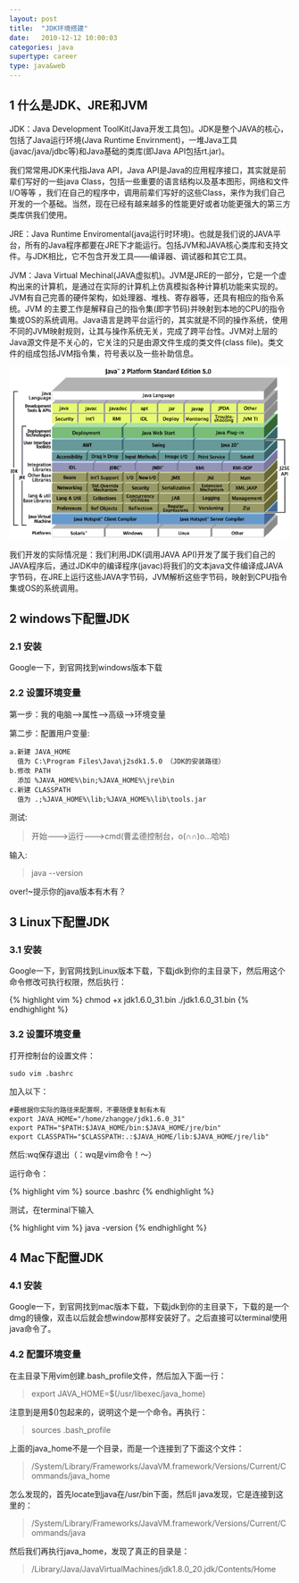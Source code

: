 ```yaml
---
layout: post
title:  "JDK环境搭建"
date:   2010-12-12 10:00:03
categories: java
supertype: career
type: java&web
---
```


## 1 什么是JDK、JRE和JVM

JDK：Java Development ToolKit(Java开发工具包)。JDK是整个JAVA的核心，包括了Java运行环境(Java Runtime Envirnment)，一堆Java工具(javac/java/jdbc等)和Java基础的类库(即Java API包括rt.jar)。

我们常常用JDK来代指Java API，Java API是Java的应用程序接口，其实就是前辈们写好的一些java Class，包括一些重要的语言结构以及基本图形，网络和文件I/O等等 ，我们在自己的程序中，调用前辈们写好的这些Class，来作为我们自己开发的一个基础。当然，现在已经有越来越多的性能更好或者功能更强大的第三方类库供我们使用。

JRE：Java Runtime Enviromental(java运行时环境)。也就是我们说的JAVA平台，所有的Java程序都要在JRE下才能运行。包括JVM和JAVA核心类库和支持文件。与JDK相比，它不包含开发工具——编译器、调试器和其它工具。

JVM：Java Virtual Mechinal(JAVA虚拟机)。JVM是JRE的一部分，它是一个虚构出来的计算机，是通过在实际的计算机上仿真模拟各种计算机功能来实现的。JVM有自己完善的硬件架构，如处理器、堆栈、寄存器等，还具有相应的指令系统。JVM 的主要工作是解释自己的指令集(即字节码)并映射到本地的CPU的指令集或OS的系统调用。Java语言是跨平台运行的，其实就是不同的操作系统，使用不同的JVM映射规则，让其与操作系统无关，完成了跨平台性。JVM对上层的Java源文件是不关心的，它关注的只是由源文件生成的类文件(class file)。类文件的组成包括JVM指令集，符号表以及一些补助信息。

![alt text](/image/jdk.png "jdk")

我们开发的实际情况是：我们利用JDK(调用JAVA API)开发了属于我们自己的JAVA程序后，通过JDK中的编译程序(javac)将我们的文本java文件编译成JAVA字节码，在JRE上运行这些JAVA字节码，JVM解析这些字节码，映射到CPU指令集或OS的系统调用。


## 2 windows下配置JDK

### 2.1 安装
  
Google一下，到官网找到windows版本下载

### 2.2 设置环境变量
  
第一步：我的电脑-->属性-->高级-->环境变量
   
第二步：配置用户变量:
   
	a.新建 JAVA_HOME 
	  值为 C:\Program Files\Java\j2sdk1.5.0 （JDK的安装路径）
	b.修改 PATH
	  添加 %JAVA_HOME%\bin;%JAVA_HOME%\jre\bin
	c.新建 CLASSPATH
	  值为 .;%JAVA_HOME%\lib;%JAVA_HOME%\lib\tools.jar

测试:

>开始--->运行--->cmd(曹孟德控制台，o(∩∩)o...哈哈)
  
输入:

>java --version
  
over!~提示你的java版本有木有？  

## 3 Linux下配置JDK

### 3.1 安装
   
Google一下，到官网找到Linux版本下载，下载jdk到你的主目录下，然后用这个命令修改可执行权限，然后执行：

{% highlight vim %}
chmod +x jdk1.6.0_31.bin
./jdk1.6.0_31.bin
{% endhighlight %}

### 3.2 设置环境变量

打开控制台的设置文件：

	sudo vim .bashrc

加入以下：

	#要根据你实际的路径来配置啊，不要随便复制有木有
	export JAVA_HOME="/home/zhangge/jdk1.6.0_31"
	export PATH="$PATH:$JAVA_HOME/bin:$JAVA_HOME/jre/bin"
	export CLASSPATH="$CLASSPATH:.:$JAVA_HOME/lib:$JAVA_HOME/jre/lib"

然后:wq保存退出（：wq是vim命令！～）  

运行命令：  

{% highlight vim %}
source .bashrc
{% endhighlight %}

测试，在terminal下输入

{% highlight vim %}
java -version
{% endhighlight %}

## 4 Mac下配置JDK

### 4.1 安装

Google一下，到官网找到mac版本下载，下载jdk到你的主目录下，下载的是一个dmg的镜像，双击以后就会想window那样安装好了。之后直接可以terminal使用java命令了。

### 4.2 配置环境变量

在主目录下用vim创建.bash_profile文件，然后加入下面一行：

>export JAVA_HOME=$(/usr/libexec/java_home)

注意到是用$()包起来的，说明这个是一个命令。再执行：

>sources .bash_profile

上面的java_home不是一个目录，而是一个连接到了下面这个文件：

>/System/Library/Frameworks/JavaVM.framework/Versions/Current/Commands/java_home

怎么发现的，首先locate到java在/usr/bin下面，然后ll java发现，它是连接到这里的：

>/System/Library/Frameworks/JavaVM.framework/Versions/Current/Commands/java

然后我们再执行java_home，发现了真正的目录是：

>/Library/Java/JavaVirtualMachines/jdk1.8.0_20.jdk/Contents/Home